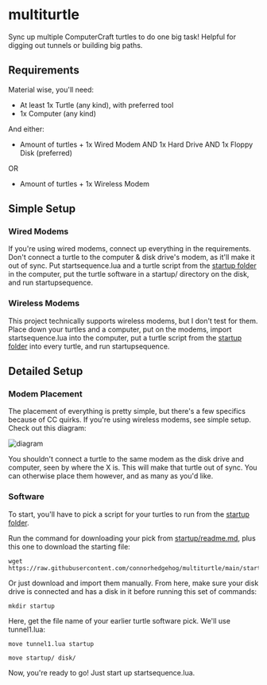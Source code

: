 # multiturtle
Sync up multiple ComputerCraft turtles to do one big task! Helpful for digging out tunnels or building big paths.

## Requirements
Material wise, you'll need:
- At least 1x Turtle (any kind), with preferred tool
- 1x Computer (any kind)<br>

And either:
- Amount of turtles + 1x Wired Modem AND 1x Hard Drive AND 1x Floppy Disk (preferred)<br>

OR
- Amount of turtles + 1x Wireless Modem

## Simple Setup
### Wired Modems
If you're using wired modems, connect up everything in the requirements. Don't connect a turtle to the computer & disk drive's modem, as it'll make it out of sync. Put startsequence.lua and a turtle script from the [startup folder](https://github.com/connorhedgehog/multiturtle/tree/main/startup) in the computer, put the turtle software in a startup/ directory on the disk, and run startupsequence.
### Wireless Modems
This project technically supports wireless modems, but I don't test for them. Place down your turtles and a computer, put on the modems, import startsequence.lua into the computer, put a turtle script from the [startup folder](https://github.com/connorhedgehog/multiturtle/tree/main/startup) into every turtle, and run startupsequence.

## Detailed Setup
### Modem Placement
The placement of everything is pretty simple, but there's a few specifics because of CC quirks. If you're using wireless modems, see simple setup. Check out this diagram:<br>

![diagram](https://github.com/connorhedgehog/multiturtle/assets/70295743/4da3a84a-cddf-447c-b5a9-945c27ab5868)

You shouldn't connect a turtle to the same modem as the disk drive and computer, seen by where the X is. This will make that turtle out of sync. You can otherwise place them however, and as many as you'd like.

### Software
To start, you'll have to pick a script for your turtles to run from the [startup folder](https://github.com/connorhedgehog/multiturtle/tree/main/startup).

Run the command for downloading your pick from [startup/readme.md](https://github.com/connorhedgehog/multiturtle/blob/main/startup/readme.md), plus this one to download the starting file:
```
wget https://raw.githubusercontent.com/connorhedgehog/multiturtle/main/startsequence.lua
```

Or just download and import them manually. From here, make sure your disk drive is connected and has a disk in it before running this set of commands:
```
mkdir startup
```
Here, get the file name of your earlier turtle software pick. We'll use tunnel1.lua:
```
move tunnel1.lua startup
```
```
move startup/ disk/
```
Now, you're ready to go! Just start up startsequence.lua.
